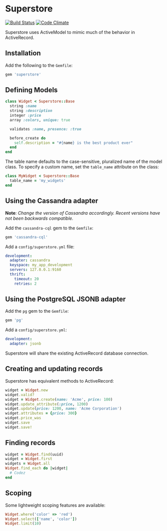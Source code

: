 # Superstore
[![Build Status](https://secure.travis-ci.org/data-axle/superstore.png?rvm=2.0.0)](http://travis-ci.org/data-axle/superstore) [![Code Climate](https://codeclimate.com/github/data-axle/superstore/badges/gpa.svg)](https://codeclimate.com/github/data-axle/superstore)

Superstore uses ActiveModel to mimic much of the behavior in ActiveRecord.

## Installation

Add the following to the `Gemfile`:
```ruby
gem 'superstore'
```

## Defining Models

```ruby
class Widget < Superstore::Base
  string :name
  string :description
  integer :price
  array :colors, unique: true

  validates :name, presence: :true

  before_create do
    self.description = "#{name} is the best product ever"
  end
end
```

The table name defaults to the case-sensitive, pluralized name of the model class. To specify a
custom name, set the `table_name` attribute on the class:

```ruby
class MyWidget < Superstore::Base
  table_name = 'my_widgets'
end
```
## Using the Cassandra adapter

**Note**: _Change the version of Cassandra accordingly. Recent versions have not been backwards compatible._

Add the `cassandra-cql` gem to the `Gemfile`:

```ruby
gem 'cassandra-cql'
```

Add a `config/superstore.yml` file:

```yaml
development:
  adapter: cassandra
  keyspace: my_app_development
  servers: 127.0.0.1:9160
  thrift:
    timeout: 20
    retries: 2
```

## Using the PostgreSQL JSONB adapter

Add the `pg` gem to the `Gemfile`:

```ruby
gem 'pg'
```

Add a `config/superstore.yml`:

```yaml
development:
  adapter: jsonb
```

Superstore will share the existing ActiveRecord database connection.

## Creating and updating records

Superstore has equivalent methods to ActiveRecord:

```ruby
widget = Widget.new
widget.valid?
widget = Widget.create(name: 'Acme', price: 100)
widget.update_attribute(:price, 1200)
widget.update(price: 1200, name: 'Acme Corporation')
widget.attributes = {price: 300}
widget.price_was
widget.save
widget.save!
```

## Finding records

```ruby
widget = Widget.find(uuid)
widget = Widget.first
widgets = Widget.all
Widget.find_each do |widget|
  # Codez
end
```

## Scoping

Some lightweight scoping features are available:

```ruby
Widget.where('color' => 'red')
Widget.select(['name', 'color'])
Widget.limit(10)
```
